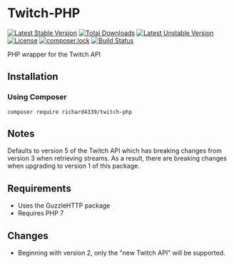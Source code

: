 # Twitch-PHP

[![Latest Stable Version](https://poser.pugx.org/richard4339/twitch-php/v/stable)](https://packagist.org/packages/richard4339/twitch-php)
[![Total Downloads](https://poser.pugx.org/richard4339/twitch-php/downloads)](https://packagist.org/packages/richard4339/twitch-php)
[![Latest Unstable Version](https://poser.pugx.org/richard4339/twitch-php/v/unstable)](https://packagist.org/packages/richard4339/twitch-php)
[![License](https://poser.pugx.org/richard4339/twitch-php/license)](https://packagist.org/packages/richard4339/twitch-php)
[![composer.lock](https://poser.pugx.org/richard4339/twitch-php/composerlock)](https://packagist.org/packages/richard4339/twitch-php)
[![Build Status](https://travis-ci.org/richard4339/Twitch-PHP.svg?branch=master)](https://travis-ci.org/richard4339/Twitch-PHP)

PHP wrapper for the Twitch API

## Installation
### Using Composer
```
composer require richard4339/twitch-php
```

## Notes
Defaults to version 5 of the Twitch API which has breaking changes from version 3 when retrieving streams. As a result, there are breaking changes when upgrading to version 1 of this package.

## Requirements
- Uses the GuzzleHTTP package
- Requires PHP 7

## Changes
- Beginning with version 2, only the "new Twitch API" will be supported.
